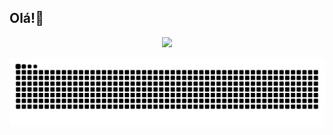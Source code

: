 ## Olá!🚀
<div align="center">
  <a href="https://github.com/erickwilson">
    <img height="180em" src="https://github-readme-stats.vercel.app/api/top-langs/?username=erickwilson&layout=compact&langs_count=7&theme=dracula"/>
  </a>
</div>

<!-- Snake animation -->
![Snake animation](https://raw.githubusercontent.com/erickwilson/erickwilson/output/github-contribution-grid-snake.svg)

